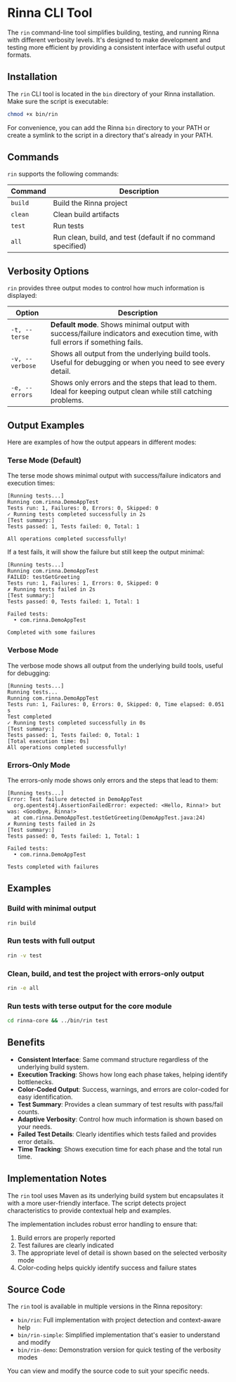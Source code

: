 # Rinna CLI Tool

The `rin` command-line tool simplifies building, testing, and running Rinna with different verbosity levels. It's designed to make development and testing more efficient by providing a consistent interface with useful output formats.

## Installation

The `rin` CLI tool is located in the `bin` directory of your Rinna installation. Make sure the script is executable:

```bash
chmod +x bin/rin
```

For convenience, you can add the Rinna `bin` directory to your PATH or create a symlink to the script in a directory that's already in your PATH.

## Commands

`rin` supports the following commands:

| Command | Description |
|---------|-------------|
| `build` | Build the Rinna project |
| `clean` | Clean build artifacts |
| `test`  | Run tests |
| `all`   | Run clean, build, and test (default if no command specified) |

## Verbosity Options

`rin` provides three output modes to control how much information is displayed:

| Option | Description |
|--------|-------------|
| `-t, --terse` | **Default mode**. Shows minimal output with success/failure indicators and execution time, with full errors if something fails. |
| `-v, --verbose` | Shows all output from the underlying build tools. Useful for debugging or when you need to see every detail. |
| `-e, --errors` | Shows only errors and the steps that lead to them. Ideal for keeping output clean while still catching problems. |

## Output Examples

Here are examples of how the output appears in different modes:

### Terse Mode (Default)

The terse mode shows minimal output with success/failure indicators and execution times:

```
[Running tests...]
Running com.rinna.DemoAppTest
Tests run: 1, Failures: 0, Errors: 0, Skipped: 0
✓ Running tests completed successfully in 2s
[Test summary:]
Tests passed: 1, Tests failed: 0, Total: 1

All operations completed successfully!
```

If a test fails, it will show the failure but still keep the output minimal:

```
[Running tests...]
Running com.rinna.DemoAppTest
FAILED: testGetGreeting
Tests run: 1, Failures: 1, Errors: 0, Skipped: 0
✗ Running tests failed in 2s
[Test summary:]
Tests passed: 0, Tests failed: 1, Total: 1

Failed tests:
  • com.rinna.DemoAppTest

Completed with some failures
```

### Verbose Mode

The verbose mode shows all output from the underlying build tools, useful for debugging:

```
[Running tests...]
Running tests...
Running com.rinna.DemoAppTest
Tests run: 1, Failures: 0, Errors: 0, Skipped: 0, Time elapsed: 0.051 s
Test completed
✓ Running tests completed successfully in 0s
[Test summary:]
Tests passed: 1, Tests failed: 0, Total: 1
[Total execution time: 0s]
All operations completed successfully!
```

### Errors-Only Mode

The errors-only mode shows only errors and the steps that lead to them:

```
[Running tests...]
Error: Test failure detected in DemoAppTest
  org.opentest4j.AssertionFailedError: expected: <Hello, Rinna!> but was: <Goodbye, Rinna!>
  at com.rinna.DemoAppTest.testGetGreeting(DemoAppTest.java:24)
✗ Running tests failed in 2s
[Test summary:]
Tests passed: 0, Tests failed: 1, Total: 1

Failed tests:
  • com.rinna.DemoAppTest

Tests completed with failures
```

## Examples

### Build with minimal output

```bash
rin build
```

### Run tests with full output

```bash
rin -v test
```

### Clean, build, and test the project with errors-only output

```bash
rin -e all
```

### Run tests with terse output for the core module

```bash
cd rinna-core && ../bin/rin test
```

## Benefits

- **Consistent Interface**: Same command structure regardless of the underlying build system.
- **Execution Tracking**: Shows how long each phase takes, helping identify bottlenecks.
- **Color-Coded Output**: Success, warnings, and errors are color-coded for easy identification.
- **Test Summary**: Provides a clean summary of test results with pass/fail counts.
- **Adaptive Verbosity**: Control how much information is shown based on your needs.
- **Failed Test Details**: Clearly identifies which tests failed and provides error details.
- **Time Tracking**: Shows execution time for each phase and the total run time.

## Implementation Notes

The `rin` tool uses Maven as its underlying build system but encapsulates it with a more user-friendly interface. The script detects project characteristics to provide contextual help and examples.

The implementation includes robust error handling to ensure that:
1. Build errors are properly reported
2. Test failures are clearly indicated
3. The appropriate level of detail is shown based on the selected verbosity mode
4. Color-coding helps quickly identify success and failure states

## Source Code

The `rin` tool is available in multiple versions in the Rinna repository:

- `bin/rin`: Full implementation with project detection and context-aware help
- `bin/rin-simple`: Simplified implementation that's easier to understand and modify
- `bin/rin-demo`: Demonstration version for quick testing of the verbosity modes

You can view and modify the source code to suit your specific needs.